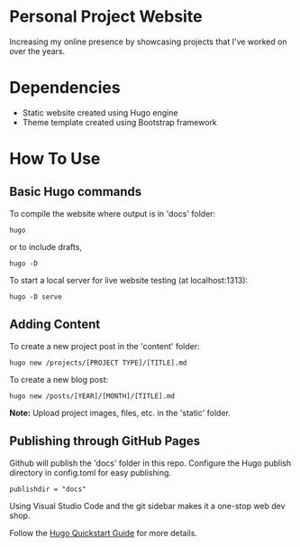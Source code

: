 # Personal Project Website
Increasing my online presence by showcasing projects that I've worked on over the years.

# Dependencies
+ Static website created using Hugo engine
+ Theme template created using Bootstrap framework

# How To Use
## Basic Hugo commands
To compile the website where output is in 'docs' folder:
```
hugo
```
or to include drafts,
```
hugo -D
```
To start a local server for live website testing (at localhost:1313):
```
hugo -D serve
```
## Adding Content
To create a new project post in the 'content' folder:
```
hugo new /projects/[PROJECT TYPE]/[TITLE].md
```
To create a new blog post:
```
hugo new /posts/[YEAR]/[MONTH]/[TITLE].md
```
__Note:__ Upload project images, files, etc. in the 'static' folder.

## Publishing through GitHub Pages
Github will publish the 'docs' folder in this repo. Configure the Hugo publish directory in config.toml for easy publishing. 

```
publishdir = "docs"
```

Using Visual Studio Code and the git sidebar makes it a one-stop web dev shop.

Follow the [Hugo Quickstart Guide](https://gohugo.io/overview/quickstart/) for more details.
